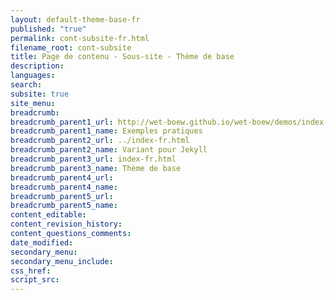 ```yaml
---
layout: default-theme-base-fr
published: "true"
permalink: cont-subsite-fr.html
filename_root: cont-subsite
title: Page de contenu - Sous-site - Thème de base
description:
languages:
search:
subsite: true
site_menu:
breadcrumb:
breadcrumb_parent1_url: http://wet-boew.github.io/wet-boew/demos/index-fra.html
breadcrumb_parent1_name: Exemples pratiques
breadcrumb_parent2_url: ../index-fr.html
breadcrumb_parent2_name: Variant pour Jekyll
breadcrumb_parent3_url: index-fr.html
breadcrumb_parent3_name: Thème de base
breadcrumb_parent4_url:
breadcrumb_parent4_name:
breadcrumb_parent5_url:
breadcrumb_parent5_name:
content_editable:
content_revision_history:
content_questions_comments:
date_modified:
secondary_menu:
secondary_menu_include:
css_href:
script_src:
---
```


